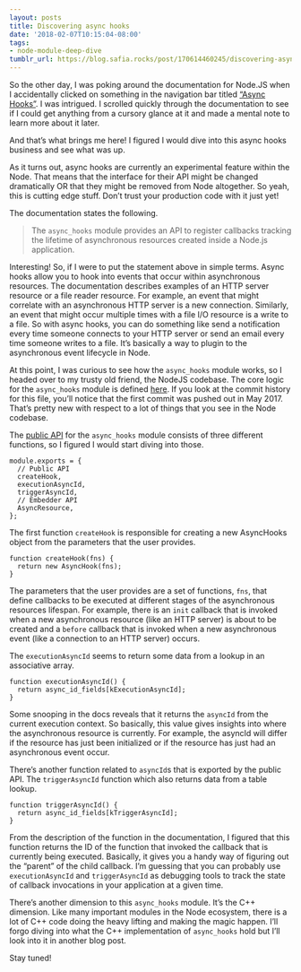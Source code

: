 ```yaml
---
layout: posts
title: Discovering async hooks
date: '2018-02-07T10:15:04-08:00'
tags:
- node-module-deep-dive
tumblr_url: https://blog.safia.rocks/post/170614460245/discovering-async-hooks
---
```

So the other day, I was poking around the documentation for Node.JS when I accidentally clicked on something in the navigation bar titled [“Async Hooks”](https://nodejs.org/dist/latest-v9.x/docs/api/async_hooks.html). I was intrigued. I scrolled quickly through the documentation to see if I could get anything from a cursory glance at it and made a mental note to learn more about it later.

And that’s what brings me here! I figured I would dive into this async hooks business and see what was up.

As it turns out, async hooks are currently an experimental feature within the Node. That means that the interface for their API might be changed dramatically OR that they might be removed from Node altogether. So yeah, this is cutting edge stuff. Don’t trust your production code with it just yet!

The documentation states the following.

> The `async_hooks` module provides an API to register callbacks tracking the lifetime of asynchronous resources created inside a Node.js application.

Interesting! So, if I were to put the statement above in simple terms. Async hooks allow you to hook into events that occur within asynchronous resources. The documentation describes examples of an HTTP server resource or a file reader resource. For example, an event that might correlate with an asynchronous HTTP server is a new connection. Similarly, an event that might occur multiple times with a file I/O resource is a write to a file. So with async hooks, you can do something like send a notification every time someone connects to your HTTP server or send an email every time someone writes to a file. It’s basically a way to plugin to the asynchronous event lifecycle in Node.

At this point, I was curious to see how the `async_hooks` module works, so I headed over to my trusty old friend, the NodeJS codebase. The core logic for the `async_hooks` module is defined [here](https://github.com/nodejs/node/blob/bff5d5b8f0c462880ef63a396d8912d5188bbd31/lib/async_hooks.js). If you look at the commit history for this file, you’ll notice that the first commit was pushed out in May 2017. That’s pretty new with respect to a lot of things that you see in the Node codebase.

The [public API](https://github.com/nodejs/node/blob/bff5d5b8f0c462880ef63a396d8912d5188bbd31/lib/async_hooks.js#L205-L208) for the `async_hooks` module consists of three different functions, so I figured I would start diving into those.

    module.exports = {
      // Public API
      createHook,
      executionAsyncId,
      triggerAsyncId,
      // Embedder API
      AsyncResource,
    };

The first function `createHook` is responsible for creating a new AsyncHooks object from the parameters that the user provides.

    function createHook(fns) {
      return new AsyncHook(fns);
    }

The parameters that the user provides are a set of functions, `fns`, that define callbacks to be executed at different stages of the asynchronous resources lifespan. For example, there is an `init` callback that is invoked when a new asynchronous resource (like an HTTP server) is about to be created and a `before` callback that is invoked when a new asynchronous event (like a connection to an HTTP server) occurs.

The `executionAsyncId` seems to return some data from a lookup in an associative array.

    function executionAsyncId() {
      return async_id_fields[kExecutionAsyncId];
    }

Some snooping in the docs reveals that it returns the `asyncId` from the current execution context. So basically, this value gives insights into where the asynchronous resource is currently. For example, the asyncId will differ if the resource has just been initialized or if the resource has just had an asynchronous event occur.

There’s another function related to `asyncId`s that is exported by the public API. The `triggerAsyncId` function which also returns data from a table lookup.

    function triggerAsyncId() {
      return async_id_fields[kTriggerAsyncId];
    }

From the description of the function in the documentation, I figured that this function returns the ID of the function that invoked the callback that is currently being executed. Basically, it gives you a handy way of figuring out the “parent” of the child callback. I’m guessing that you can probably use `executionAsyncId` and `triggerAsyncId` as debugging tools to track the state of callback invocations in your application at a given time.

There’s another dimension to this `async_hooks` module. It’s the C++ dimension. Like many important modules in the Node ecosystem, there is a lot of C++ code doing the heavy lifting and making the magic happen. I’ll forgo diving into what the C++ implementation of `async_hooks` hold but I’ll look into it in another blog post.

Stay tuned!

